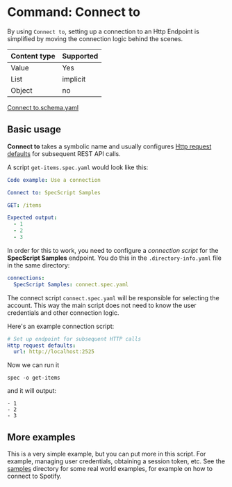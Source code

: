 # Command: Connect to

By using `Connect to`, setting up a connection to an Http Endpoint is simplified by moving the connection logic behind
the scenes.

| Content type | Supported |
|--------------|-----------|
| Value        | Yes       |
| List         | implicit  |
| Object       | no        |

[Connect to.schema.yaml](schema/Connect%20to.schema.yaml)

## Basic usage

**Connect to** takes a symbolic name and usually
configures [Http request defaults](../http/Http%20request%20defaults.spec.md) for subsequent REST API calls.

A script `get-items.spec.yaml` would look like this:

<!-- yaml specscript
Http request defaults:
  url: http://localhost:2525
-->

```yaml file=get-items.spec.yaml
Code example: Use a connection

Connect to: SpecScript Samples

GET: /items

Expected output:
  - 1
  - 2
  - 3
```

In order for this to work, you need to configure a _connection script_ for the **SpecScript Samples** endpoint. You do
this in the  `.directory-info.yaml` file in the same directory:

```yaml file=.directory-info.yaml
connections:
  SpecScript Samples: connect.spec.yaml
```

The connect script `connect.spec.yaml` will be responsible for selecting the account. This way the main script does not
need to know the user credentials and other connection logic.

Here's an example connection script:

```yaml file=connect.spec.yaml
# Set up endpoint for subsequent HTTP calls
Http request defaults:
  url: http://localhost:2525
```

Now we can run it

```shell cli
spec -o get-items
```

and it will output:

```output
- 1
- 2
- 3
```

## More examples

This is a very simple example, but you can put more in this script. For example, managing user credentials, obtaining a
session token, etc. See the [samples](../../../../samples) directory for some real world examples, for example on how to
connect to Spotify.
